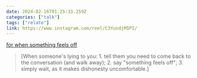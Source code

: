 ```yaml
---
date: 2024-02-16T01:25:33.259Z
categories: ["talk"]
tags: ["relate"]
link: https://www.instagram.com/reel/C3YundjM5PI/
---
```

[for when something feels off](https://www.instagram.com/reel/C3YundjM5PI/)

> [When someone's lying to you: 1. tell them you need to come back to the conversation (and walk away); 2. say "something feels off"; 3. simply wait, as it makes dishonesty uncomfortable.]
